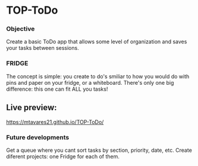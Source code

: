 # TOP-ToDo

### Objective

Create a basic ToDo app that allows some level of organization and saves your tasks between sessions.

### FRIDGE

The concept is simple: you create to do's smiliar to how you would do with pins and paper on your fridge, or
a whiteboard.
There's only one big difference: this one can fit ALL you tasks!

## Live preview:

https://mtavares21.github.io/TOP-ToDo/

### Future developments

Get a queue where you cant sort tasks by section, priority, date, etc.
Create diferent projects: one Fridge for each of them.
